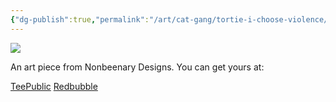 ```yaml
---
{"dg-publish":true,"permalink":"/art/cat-gang/tortie-i-choose-violence/","title":"Tortie I Choose Violence","tags":["Art","Cats"]}
---
```



![](https://baserow-media.ams3.digitaloceanspaces.com/user_files/tFb37wheZqQiIWtXll3UhKtT3zjUfiFS_31db62829c944b928779b0cfcd5cf6e3ca1a9fe3f438c911f5f6559c97615ffc.png)

An art piece from Nonbeenary Designs. You can get yours at:

[TeePublic](https://www.teepublic.com/t-shirt/22873266-torties-are-always-trouble?store_id=258912)
[Redbubble](https://www.redbubble.com/shop/ap/149087343)
